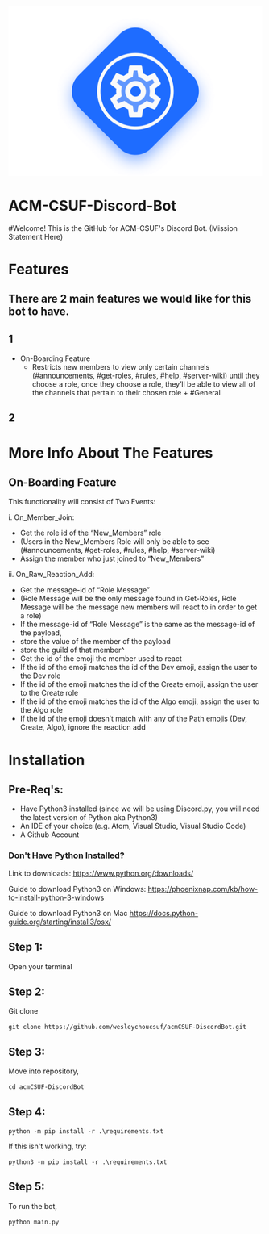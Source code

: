 ![](imgs/ACMDevLogo.png)
# ACM-CSUF-Discord-Bot

#Welcome!
This is the GitHub for ACM-CSUF's Discord Bot. (Mission Statement Here)

# Features
## There are 2 main features we would like for this bot to have.

## 1
* On-Boarding Feature
  * Restricts new members to view only certain channels (#announcements, #get-roles, #rules, #help, #server-wiki)  until they choose a role, once they choose a role, they’ll be able to view all of the channels that pertain to their chosen role + #General

## 2

# More Info About The Features

## On-Boarding Feature

This functionality will consist of Two Events:

i. On_Member_Join:

* Get the role id of the “New_Members” role
 * (Users in the New_Members Role will only be able to see (#announcements, #get-roles, #rules, #help, #server-wiki)
* Assign the member who just joined to “New_Members”



ii. On_Raw_Reaction_Add:

* Get the message-id of “Role Message”
 * (Role Message will be the only message found in Get-Roles, Role Message will be the message new members will react to in order to get a role)
* If the message-id of “Role Message” is the same as the message-id of the payload, 
 * store the value of the member of the payload 
 * store the guild of that member^
* Get the id of the emoji the member used to react
* If the id of the emoji matches the id of the Dev emoji, assign the user to the Dev role 
* If the id of the emoji matches the id of the Create emoji, assign the user to the Create role
* If the id of the emoji matches the id of the Algo emoji, assign the user to the Algo role 
* If the id of the emoji doesn’t match with any of the Path emojis (Dev, Create, Algo), ignore the reaction add



# Installation

## Pre-Req's:

* Have Python3 installed
(since we will be using Discord.py, you will need the latest version of Python aka Python3)
* An IDE of your choice
(e.g. Atom, Visual Studio, Visual Studio Code)
* A Github Account

### Don't Have Python Installed?
Link to downloads:
https://www.python.org/downloads/

Guide to download Python3 on Windows:
https://phoenixnap.com/kb/how-to-install-python-3-windows

Guide to download Python3 on Mac
https://docs.python-guide.org/starting/install3/osx/

## Step 1:

Open your terminal

## Step 2:

Git clone

```
git clone https://github.com/wesleychoucsuf/acmCSUF-DiscordBot.git
```

## Step 3:

Move into repository, 

```
cd acmCSUF-DiscordBot
```

## Step 4:

```
python -m pip install -r .\requirements.txt
```
If this isn't working, try:

```
python3 -m pip install -r .\requirements.txt
```

## Step 5:

To run the bot, 

```
python main.py
```
